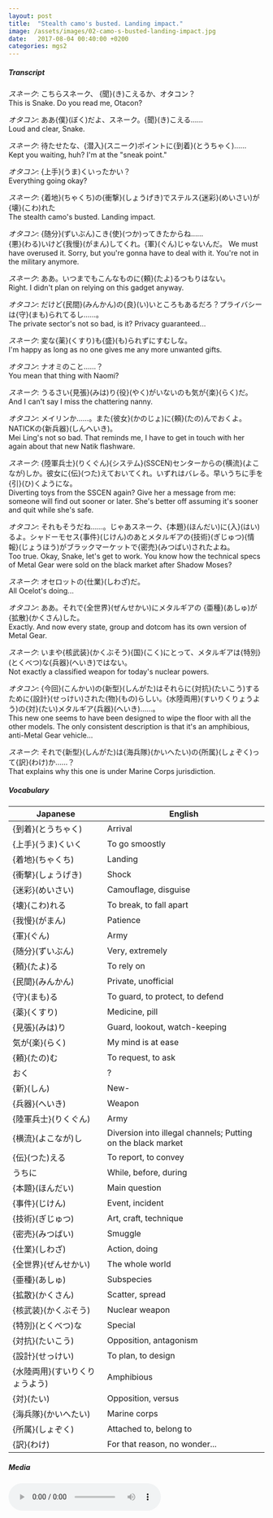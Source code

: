 ```yaml
---
layout: post
title:  "Stealth camo's busted. Landing impact."
image: /assets/images/02-camo-s-busted-landing-impact.jpg
date:   2017-08-04 00:40:00 +0200
categories: mgs2
---
```

##### Transcript
*スネーク*: こちらスネーク、 {聞}(き)こえるか、オタコン？<br>
This is Snake. Do you read me, Otacon?

*オタコン*: ああ{僕}(ぼく)だよ、スネーク。{聞}(き)こえる……<br>
Loud and clear, Snake.


*スネーク*: 待たせたな、{潜入}(スニーク)ポイントに{到着}(とうちゃく)……<br>
Kept you waiting, huh? I'm at the "sneak point."

*オタコン*: {上手}(うま)くいったかい？<br>
Everything going okay?

*スネーク*: {着地}(ちゃくち)の{衝撃}(しょうげき)でステルス{迷彩}(めいさい)が{壊}(こわ)れた<br>
The stealth camo's busted. Landing impact.

*オタコン*: {随分}(ずいぶん)こき{使}(つか)ってきたからね……<br>
{悪}(わる)いけど{我慢}(がまん)してくれ。{軍}(ぐん)じゃないんだ。
We must have overused it. Sorry, but you're gonna have to deal with it.
You're not in the military anymore.

*スネーク*: ああ。いつまでもこんなものに{頼}(たよ)るつもりはない。<br>
Right. I didn't plan on relying on this gadget anyway.

*オタコン*: だけど{民間}(みんかん)の{良}(い)いところもあるだろ？プライバシーは{守}(まも)られてるし……。<br>
The private sector's not so bad, is it? Privacy guaranteed...

*スネーク*: 変な{薬}(くすり)も{盛}(も)られずにすむしな。<br>
I'm happy as long as no one gives me any more unwanted gifts.

*オタコン*: ナオミのこと……？<br>
You mean that thing with Naomi?

*スネーク*: うるさい{見張}(みは)り{役}(やく)がいないのも気が{楽}(らく)だ。<br>
And I can't say I miss the chattering nanny.

*オタコン*: メイリンか……。また{彼女}(かのじょ)に{頼}(たの)んでおくよ。NATICKの{新兵器}(しんへいき)。<br>
Mei Ling's not so bad. That reminds me, I have to get in touch with her again about that new Natik flashware.

*スネーク*: {陸軍兵士}(りくぐん){システム}(SSCEN)センターからの{横流}(よこなが)しか。彼女に{伝}(つた)えておいてくれ。いずれはバレる。早いうちに手を{引}(ひ)くようにな。<br>
Diverting toys from the SSCEN again? Give her a message from me: someone will find out sooner or later. She's better off assuming it's sooner and quit while she's safe.

*オタコン*: それもそうだね……。じゃあスネーク、{本題}(ほんだい)に{入}(はい)るよ。シャドーモセス{事件}(じけん)のあとメタルギアの{技術}(ぎじゅつ){情報}(じょうほう)がブラックマーケットで{密売}(みつばい)されたよね。<br>
Too true. Okay, Snake, let's get to work. You know how the technical specs of
Metal Gear were sold on the black market after Shadow Moses?

*スネーク*: オセロットの{仕業}(しわざ)だ。<br>
All Ocelot's doing...

*オタコン*: ああ。それで{全世界}(ぜんせかい)にメタルギアの {亜種}(あしゅ)が {拡散}(かくさん)した。<br>
Exactly. And now every state, group and dotcom has its own version of Metal Gear.

*スネーク*: いまや{核武装}(かくぶそう){国}(こく)にとって、メタルギアは{特別}(とくべつ)な{兵器}(へいき)ではない。<br>
Not exactly a classified weapon for today's nuclear powers.

*オタコン*: {今回}(こんかい)の{新型}(しんがた)はそれらに{対抗}(たいこう)するために{設計}(せっけい)された{物}(もの)らしい。{水陸両用}(すいりくりょうよう)の{対}(たい)メタルギア{兵器}(へいき)……。<br>
This new one seems to have been designed to wipe the floor with all the other models. The only consistent description is that it's an amphibious, anti-Metal Gear vehicle...

*スネーク*: それで{新型}(しんがた)は{海兵隊}(かいへたい)の{所属}(しょぞく)って{訳}(わけ)か……？<br>
That explains why this one is under Marine Corps jurisdiction.

##### Vocabulary

| Japanese                       | English                                                      |
|--------------------------------|--------------------------------------------------------------|
| {到着}(とうちゃく)             | Arrival                                                      |
| {上手}(うま)くいく             | To go smoostly                                               |
| {着地}(ちゃくち)               | Landing                                                      |
| {衝撃}(しょうげき)             | Shock                                                        |
| {迷彩}(めいさい)               | Camouflage, disguise                                         |
| {壊}(こわ)れる                 | To break, to fall apart                                      |
| {我慢}(がまん)                 | Patience                                                     |
| {軍}(ぐん)                     | Army                                                         |
| {随分}(ずいぶん)               | Very, extremely                                              |
| {頼}(たよ)る                   | To rely on                                                   |
| {民間}(みんかん)               | Private, unofficial                                          |
| {守}(まも)る                   | To guard, to protect, to defend                              |
| {薬}(くすり)                   | Medicine, pill                                               |
| {見張}(みは)り                 | Guard, lookout, watch-keeping                                |
| 気が{楽}(らく)                 | My mind is at ease                                           |
| {頼}(たの)む                   | To request, to ask                                           |
| おく                           | ?                                                            |
| {新}(しん)                     | New-                                                         |
| {兵器}(へいき)                 | Weapon                                                       |
| {陸軍兵士}(りくぐん)           | Army                                                         |
| {横流}(よこなが)し             | Diversion into illegal channels; Putting on the black market |
| {伝}(つた)える                 | To report, to convey                                         |
| うちに                         | While, before, during                                        |
| {本題}(ほんだい)               | Main question                                                |
| {事件}(じけん)                 | Event, incident                                              |
| {技術}(ぎじゅつ)               | Art, craft, technique                                        |
| {密売}(みつばい)               | Smuggle                                                      |
| {仕業}(しわざ)                 | Action, doing                                                |
| {全世界}(ぜんせかい)           | The whole world                                              |
| {亜種}(あしゅ)                 | Subspecies                                                   |
| {拡散}(かくさん)               | Scatter, spread                                              |
| {核武装}(かくぶそう)           | Nuclear weapon                                               |
| {特別}(とくべつ)な             | Special                                                      |
| {対抗}(たいこう)               | Opposition, antagonism                                       |
| {設計}(せっけい)               | To plan, to design                                           |
| {水陸両用}(すいりくりょうよう) | Amphibious                                                   |
| {対}(たい)                     | Opposition, versus                                           |
| {海兵隊}(かいへたい)           | Marine corps                                                 |
| {所属}(しょぞく)               | Attached to, belong to                                       |
| {訳}(わけ)                     | For that reason, no wonder...                                |

##### Media
<audio controls>
  <source src="https://s3-eu-west-1.amazonaws.com/hudson-river-ghost/camo-s-busted-landing-impact.mp3" type="audio/mpeg">
Your browser does not support the audio element.
</audio>
